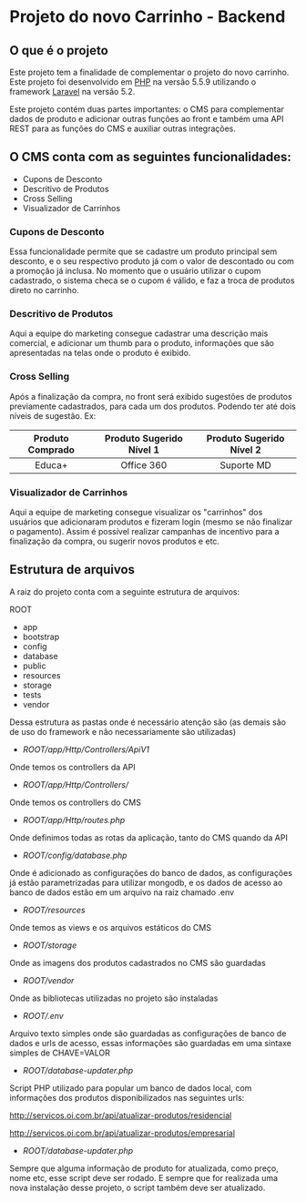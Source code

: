 # Projeto do novo Carrinho - Backend

## O que é o projeto


Este projeto tem a finalidade de complementar o projeto do novo carrinho. Este projeto foi desenvolvido em [PHP][1] na versão 5.5.9 utilizando o framework [Laravel][2] na versão 5.2.


Este projeto contém duas partes importantes: o CMS para complementar dados de produto e adicionar outras funções ao front e também uma API REST para as funções do CMS e auxiliar outras integrações.


## O CMS conta com as seguintes funcionalidades:


- Cupons de Desconto
- Descritivo de Produtos
- Cross Selling
- Visualizador de Carrinhos

### Cupons de Desconto
Essa funcionalidade permite que se cadastre um produto principal sem desconto, e o seu respectivo produto já com o valor de descontado ou com a promoção já inclusa. No momento que o usuário utilizar o cupom cadastrado, o sistema checa se o cupom é válido, e faz a troca de produtos direto no carrinho.

### Descritivo de Produtos
Aqui a equipe do marketing consegue cadastrar uma descrição mais comercial, e adicionar um thumb para o produto, informações que são apresentadas na telas onde o produto é exibido.

### Cross Selling
Após a finalização da compra, no front será exibido sugestões de produtos previamente cadastrados, para cada um dos produtos. Podendo ter até dois níveis de sugestão. Ex:

| Produto Comprado  | Produto Sugerido Nível 1  | Produto Sugerido Nível 2  |
|:---------------:  | :-----------------------: | :-----------------------: |
| Educa+            | Office 360                | Suporte MD                |


### Visualizador de Carrinhos
Aqui a equipe de marketing consegue visualizar os "carrinhos" dos usuários que adicionaram produtos e fizeram login (mesmo se não finalizar o pagamento). Assim é possível realizar campanhas de incentivo para a finalização da compra, ou sugerir novos produtos e etc.

## Estrutura de arquivos

A raiz do projeto conta com a seguinte estrutura de arquivos:

ROOT
- app
- bootstrap
- config
- database
- public
- resources
- storage
- tests
- vendor

Dessa estrutura as pastas onde é necessário atenção são (as demais são de uso do framework e não necessariamente são utilizadas)

- *ROOT/app/Http/Controllers/ApiV1*

Onde temos os controllers da API

- *ROOT/app/Http/Controllers/*

Onde temos os controllers do CMS

- *ROOT/app/Http/routes.php*

Onde definimos todas as rotas da aplicação, tanto do CMS quando da API

- *ROOT/config/database.php*

Onde é adicionado as configurações do banco de dados, as configurações já estão parametrizadas para utilizar mongodb, e os dados de acesso ao banco de dados estão em um arquivo na raiz chamado .env

- *ROOT/resources*

Onde temos as views e os arquivos estáticos do CMS

- *ROOT/storage*

Onde as imagens dos produtos cadastrados no CMS são guardadas

- *ROOT/vendor*


Onde as bibliotecas utilizadas no projeto são instaladas


- *ROOT/.env*

Arquivo texto simples onde são guardadas as configurações de banco de dados e urls de acesso, essas informações são guardadas em uma sintaxe simples de CHAVE=VALOR

- *ROOT/database-updater.php*

Script PHP utilizado para popular um banco de dados local, com informações dos produtos disponibilizados nas seguintes urls:


http://servicos.oi.com.br/api/atualizar-produtos/residencial

http://servicos.oi.com.br/api/atualizar-produtos/empresarial

- *ROOT/database-updater.php*

Sempre que alguma informação de produto for atualizada, como preço, nome etc, esse script deve ser rodado. E sempre que for realizada uma nova instalação desse projeto, o script também deve ser atualizado.

[1]: https://secure.php.net/
[2]: https://laravel.com/
